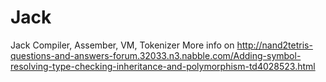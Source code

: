 # Jack
Jack Compiler, Assember, VM, Tokenizer
More info on http://nand2tetris-questions-and-answers-forum.32033.n3.nabble.com/Adding-symbol-resolving-type-checking-inheritance-and-polymorphism-td4028523.html
